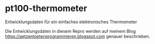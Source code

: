 # pt100-thermometer
Entwicklungsdaten für ein einfaches elektronisches Thermometer

Die Entwicklungsdaten in diesem Repro werden auf meinem Blog https://aetzenloetenprogrammieren.blogspot.com genauer beschrieben.
